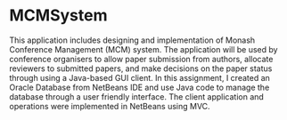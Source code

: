 # MCMSystem
This application includes designing and implementation of Monash Conference Management (MCM) system.
The application will be used by conference organisers to allow paper submission from authors, allocate reviewers to submitted papers, and make decisions on the paper status through using a Java-based GUI client.
In this assignment, I created an Oracle Database from NetBeans IDE and use Java code to manage the database through a user friendly interface. The client application and operations were implemented in NetBeans using MVC.
